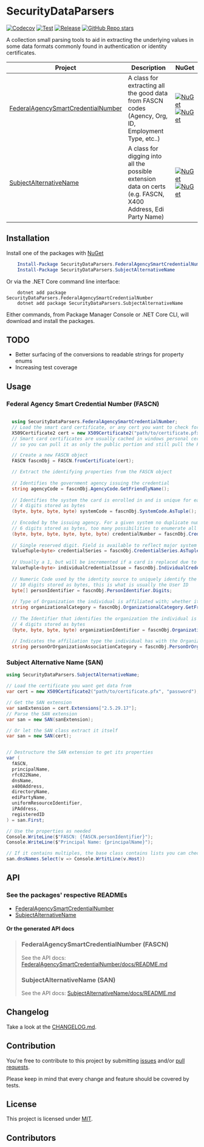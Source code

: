 # SecurityDataParsers

[![Codecov](https://img.shields.io/codecov/c/github/josh-hemphill/Security-Data-Parsers.svg?style=?style=plastic)](https://codecov.io/gh/josh-hemphill/Security-Data-Parsers)
[![Test](https://github.com/josh-hemphill/Security-Data-Parsers/actions/workflows/test.yml/badge.svg)](https://github.com/josh-hemphill/Security-Data-Parsers/actions/workflows/test.yml) [![Release](https://github.com/josh-hemphill/Security-Data-Parsers/actions/workflows/release.yml/badge.svg)](https://github.com/josh-hemphill/Security-Data-Parsers/actions/workflows/release.yml) [![GitHub Repo stars](https://img.shields.io/github/stars/josh-hemphill/Security-Data-Parsers?logo=github)](https://github.com/josh-hemphill/Security-Data-Parsers)

A collection small parsing tools to aid in extracting the underlying values in some data formats commonly found in authentication or identity certificates.

<!-- cspell: disable bracketsstartstop -->

Project | Description | NuGet
--- | --- | ---
[FederalAgencySmartCredentialNumber](https://www.nuget.org/packages/SecurityDataParsers.FederalAgencySmartCredentialNumber) | A class for extracting all the good data from FASCN codes (Agency, Org, ID, Employment Type, etc..) | [![NuGet](https://img.shields.io/nuget/vpre/SecurityDataParsers.FederalAgencySmartCredentialNumber.svg)](https://www.nuget.org/packages/SecurityDataParsers.FederalAgencySmartCredentialNumber) [![NuGet](https://img.shields.io/nuget/dt/SecurityDataParsers.FederalAgencySmartCredentialNumber.svg)](https://www.nuget.org/packages/SecurityDataParsers.FederalAgencySmartCredentialNumber)
[SubjectAlternativeName](https://www.nuget.org/packages/SecurityDataParsers.SubjectAlternativeName) | A class for digging into all the possible extension data on certs (e.g. FASCN, X400 Address, Edi Party Name) | [![NuGet](https://img.shields.io/nuget/vpre/SecurityDataParsers.SubjectAlternativeName.svg)](https://www.nuget.org/packages/SecurityDataParsers.SubjectAlternativeName) [![NuGet](https://img.shields.io/nuget/dt/SecurityDataParsers.SubjectAlternativeName.svg)](https://www.nuget.org/packages/SecurityDataParsers.SubjectAlternativeName)

## Installation

Install one of the packages with [NuGet](https://www.nuget.org/)

```powershell
    Install-Package SecurityDataParsers.FederalAgencySmartCredentialNumber
    Install-Package SecurityDataParsers.SubjectAlternativeName
```

Or via the .NET Core command line interface:

```shell
    dotnet add package SecurityDataParsers.FederalAgencySmartCredentialNumber
    dotnet add package SecurityDataParsers.SubjectAlternativeName
```

Either commands, from Package Manager Console or .NET Core CLI, will download and install the packages.

## TODO

  - Better surfacing of the conversions to readable strings for property enums
  - Increasing test coverage

## Usage

### Federal Agency Smart Credential Number (FASCN)

```C#

  using SecurityDataParsers.FederalAgencySmartCredentialNumber;
  // Load the smart card certificate, or any cert you want to check for a FASCN
  X509Certificate2 cert = new X509Certificate2("path/to/certificate.pfx", "password");
  // Smart card certificates are usually cached in windows personal cert store,
  // so you can pull it as only the public portion and still pull the FASCN off it.

  // Create a new FASCN object
  FASCN fascnObj = FASCN.fromCertificate(cert);

  // Extract the identifying properties from the FASCN object
  
  // Identifies the government agency issuing the credential
  string agencyCode = fascnObj.AgencyCode.GetFriendlyName();
  
  // Identifies the system the card is enrolled in and is unique for each site
  // 4 digits stored as bytes
  (byte, byte, byte, byte) systemCode = fascnObj.SystemCode.AsTuple();
  
  // Encoded by the issuing agency. For a given system no duplicate numbers are active.
  // 6 digits stored as bytes, too many possibilities to enumerate all possible friendly names, so it's up to the user to find agency codes.
  (byte, byte, byte, byte, byte, byte) credentialNumber = fascnObj.CredentialNumber.AsTuple();
  
  // Single reserved digit. Field is available to reflect major system changes
  ValueTuple<byte> credentialSeries = fascnObj.CredentialSeries.AsTuple();
  
  // Usually a 1, but will be incremented if a card is replaced due to loss or damaged
  ValueTuple<byte> individualCredentialIssue = fascnObj.IndividualCredentialIssue.AsTuple();
  
  // Numeric Code used by the identity source to uniquely identify the token carrier
  // 10 digits stored as bytes, this is what is usually the User ID
  byte[] personIdentifier = fascnObj.PersonIdentifier.Digits;
  
  // Type of Organization the individual is affiliated with; whether it is Federal, State, Commercial, or Foreign
  string organizationalCategory = fascnObj.OrganizationalCategory.GetFriendlyName();
  
  // The Identifier that identifies the organization the individual is affiliated with.
  // 4 digits stored as bytes
  (byte, byte, byte, byte) organizationIdentifier = fascnObj.OrganizationIdentifier.AsTuple();
  
  // Indicates the affiliation type the individual has with the Organization, including their employment type.
  string personOrOrganizationAssociationCategory = fascnObj.PersonOrOrganizationAssociationCategory.GetFriendlyName();

```

### Subject Alternative Name (SAN)

```c#
using SecurityDataParsers.SubjectAlternativeName;

// Load the certificate you want get data from
var cert = new X509Certificate2("path/to/certificate.pfx", "password");

// Get the SAN extension
var sanExtension = cert.Extensions["2.5.29.17"];
// Parse the SAN extension
var san = new SAN(sanExtension);

// Or let the SAN class extract it itself
var san = new SAN(cert);


// Destructure the SAN extension to get its properties
var (
  fASCN,
  principalName,
  rfc822Name,
  dnsName,
  x400Address,
  directoryName,
  ediPartyName,
  uniformResourceIdentifier,
  iPAddress,
  registeredID
) = san.First;

// Use the properties as needed
Console.WriteLine($"FASCN: {fASCN.personIdentifier}");
Console.WriteLine($"Principal Name: {principalName}");

// If it contains multiples, the base class contains lists you can check.
san.dnsNames.Select(v => Console.WrtitLine(v.Host))
```

## API

### See the packages' respective READMEs

  - [FederalAgencySmartCredentialNumber](https://github.com/josh-hemphill/Security-Data-Parsers/tree/latest/FederalAgencySmartCredentialNumber/README.md)
  - [SubjectAlternativeName](https://github.com/josh-hemphill/Security-Data-Parsers/tree/latest/SubjectAlternativeName/README.md)

#### Or the generated API docs

> ### FederalAgencySmartCredentialNumber (FASCN)
>
> See the API docs: [FederalAgencySmartCredentialNumber/docs/README.md](FederalAgencySmartCredentialNumber/docs/README.md)
>
> ### SubjectAlternativeName (SAN)
>
> See the API docs: [SubjectAlternativeName/docs/README.md](SubjectAlternativeName/docs/README.md)

## Changelog

Take a look at the [CHANGELOG.md](https://github.com/josh-hemphill/Security-Data-Parsers/tree/latest/CHANGELOG.md).

## Contribution

You're free to contribute to this project by submitting [issues](https://github.com/josh-hemphill/Security-Data-Parsers/issues) and/or [pull requests](https://github.com/josh-hemphill/Security-Data-Parsers/pulls).

Please keep in mind that every change and feature should be covered by
tests.

## License

This project is licensed under [MIT](https://github.com/josh-hemphill/Security-Data-Parsers/blob/latest/LICENSE).

## Contributors

<!-- ALL-CONTRIBUTORS-LIST:START - Do not remove or modify this section -->
<!-- ALL-CONTRIBUTORS-LIST:END -->
